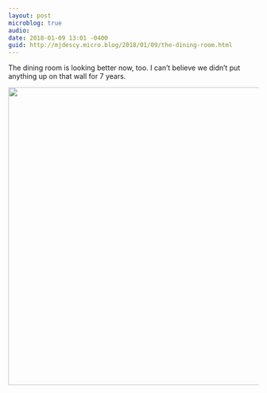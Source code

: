 ```yaml
---
layout: post
microblog: true
audio: 
date: 2018-01-09 13:01 -0400
guid: http://mjdescy.micro.blog/2018/01/09/the-dining-room.html
---
```

The dining room is looking better now, too. I can’t believe we didn’t put anything up on that wall for 7 years.

<img src="http://mjdescy.micro.blog/uploads/2018/809e854066.jpg" width="600" height="599" />
